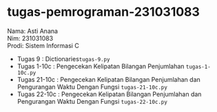 # tugas-pemrograman-231031083
<div>Nama: Asti Anana </div>
<div>Nim: 231031083 </div>
<div>Prodi: Sistem Informasi C </div>

* Tugas 9 : Dictionaries`tugas-9.py`
* Tugas 1-10c : Pengecekan Kelipatan Bilangan Penjumlahan `tugas-1-10c.py`
* Tugas 21-10c : Pengecekan Kelipatan Bilangan Penjumlahan dan Pengurangan Waktu Dengan Fungsi `tugas-21-10c.py`
* Tugas 22-10c : Pengecekan Kelipatan Bilangan Penjumlahan dan Pengurangan Waktu Dengan Fungsi `tugas-22-10c.py` 
